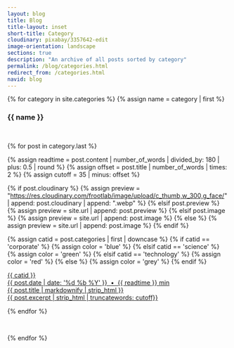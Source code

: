 ```yaml
---
layout: blog
title: Blog
title-layout: inset
short-title: Category
cloudinary: pixabay/3357642-edit
image-orientation: landscape
sections: true
description: "An archive of all posts sorted by category"
permalink: /blog/categories.html
redirect_from: /categories.html
navid: blog
---
```


{% for category in site.categories %}
{% assign name = category | first %}

<div id="{{ name }}" class="hidden">
<section class="dark-grey"><h3>{{ name }}</h3></section>
<section class="grey">
<div class="grid" style="padding: 1rem 0;">

{% for post in category.last %}

{% assign readtime = post.content | number_of_words | divided_by: 180 | plus: 0.5 | round %}
{% assign offset = post.title | number_of_words | times: 2 %}
{% assign cutoff = 35 | minus: offset %}

{% if post.cloudinary %}
  {% assign preview = "https://res.cloudinary.com/frootlab/image/upload/c_thumb,w_300,g_face/" | append: post.cloudinary | append: ".webp" %}
{% elsif post.preview %}
  {% assign preview = site.url | append: post.preview %}
{% elsif post.image %}
  {% assign preview = site.url | append: post.image %}
{% else %}
  {% assign preview = site.url | append: post.image %}
{% endif %}

{% assign catid = post.categories | first | downcase %}
{% if catid == 'corporate' %}
  {% assign color = 'blue' %}
{% elsif catid == 'science' %}
  {% assign color = 'green' %}
{% elsif catid == 'technology' %}
  {% assign color = 'red' %}
{% else %}
  {% assign color = 'grey' %}
{% endif %}

<div class="cell">
  <a href="{{ site.url }}{{ post.url }}" title="{{ post.title }}">
  <div class="card">
    <div class="ribbon-box">
      <div class="ribbon-wrapper">
          <div class="{{ color }}-ribbon">{{ catid }}</div>
      </div>
    </div>
    <div class="card-image" style="background-image: url({{ preview }});"></div>
    <div class="card-content">
      <div class="label">{{ post.date | date: '%d %b %Y' }} &nbsp;&bull;&nbsp; {{ readtime }} min</div>
      <div class="card-title">{{ post.title | markdownify | strip_html }}</div>
      <div class="card-text">{{ post.excerpt | strip_html | truncatewords: cutoff}}</div>
    </div>
  </div>
  </a>
</div>

{% endfor %}

<div class="cell"></div>
<div class="cell"></div>

</div>
</section>
</div>

{% endfor %}
